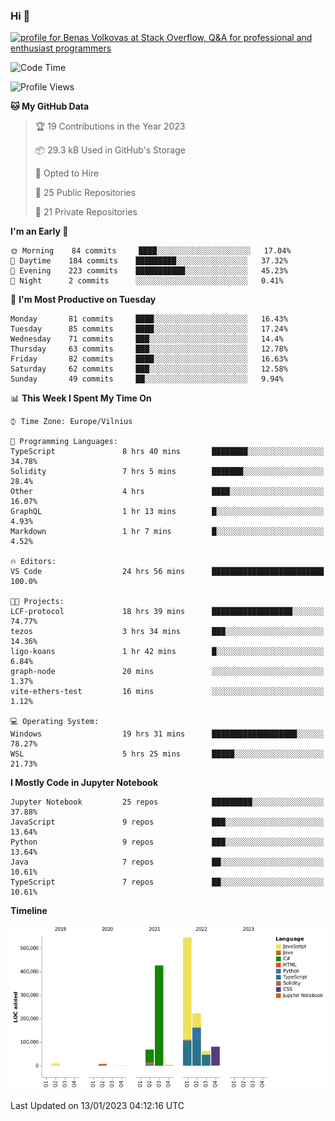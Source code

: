 ### Hi 👋
<a href="https://stackoverflow.com/users/14954249/benas-volkovas"><img src="https://stackoverflow.com/users/flair/14954249.png?theme=dark" width="208" height="58" alt="profile for Benas Volkovas at Stack Overflow, Q&amp;A for professional and enthusiast programmers" title="profile for Benas Volkovas at Stack Overflow, Q&amp;A for professional and enthusiast programmers"></a>

<!--START_SECTION:waka-->
![Code Time](http://img.shields.io/badge/Code%20Time-1%2C206%20hrs%2022%20mins-blue)

![Profile Views](http://img.shields.io/badge/Profile%20Views-5-blue)

**🐱 My GitHub Data** 

> 🏆 19 Contributions in the Year 2023
 > 
> 📦 29.3 kB Used in GitHub's Storage 
 > 
> 💼 Opted to Hire
 > 
> 📜 25 Public Repositories 
 > 
> 🔑 21 Private Repositories  
 > 
**I'm an Early 🐤** 

```text
🌞 Morning    84 commits     ████░░░░░░░░░░░░░░░░░░░░░   17.04% 
🌆 Daytime    184 commits    █████████░░░░░░░░░░░░░░░░   37.32% 
🌃 Evening    223 commits    ███████████░░░░░░░░░░░░░░   45.23% 
🌙 Night      2 commits      ░░░░░░░░░░░░░░░░░░░░░░░░░   0.41%

```
📅 **I'm Most Productive on Tuesday** 

```text
Monday       81 commits     ████░░░░░░░░░░░░░░░░░░░░░   16.43% 
Tuesday      85 commits     ████░░░░░░░░░░░░░░░░░░░░░   17.24% 
Wednesday    71 commits     ███░░░░░░░░░░░░░░░░░░░░░░   14.4% 
Thursday     63 commits     ███░░░░░░░░░░░░░░░░░░░░░░   12.78% 
Friday       82 commits     ████░░░░░░░░░░░░░░░░░░░░░   16.63% 
Saturday     62 commits     ███░░░░░░░░░░░░░░░░░░░░░░   12.58% 
Sunday       49 commits     ██░░░░░░░░░░░░░░░░░░░░░░░   9.94%

```


📊 **This Week I Spent My Time On** 

```text
⌚︎ Time Zone: Europe/Vilnius

💬 Programming Languages: 
TypeScript               8 hrs 40 mins       ████████░░░░░░░░░░░░░░░░░   34.78% 
Solidity                 7 hrs 5 mins        ███████░░░░░░░░░░░░░░░░░░   28.4% 
Other                    4 hrs               ████░░░░░░░░░░░░░░░░░░░░░   16.07% 
GraphQL                  1 hr 13 mins        █░░░░░░░░░░░░░░░░░░░░░░░░   4.93% 
Markdown                 1 hr 7 mins         █░░░░░░░░░░░░░░░░░░░░░░░░   4.52%

🔥 Editors: 
VS Code                  24 hrs 56 mins      █████████████████████████   100.0%

🐱‍💻 Projects: 
LCF-protocol             18 hrs 39 mins      ██████████████████░░░░░░░   74.77% 
tezos                    3 hrs 34 mins       ███░░░░░░░░░░░░░░░░░░░░░░   14.36% 
ligo-koans               1 hr 42 mins        █░░░░░░░░░░░░░░░░░░░░░░░░   6.84% 
graph-node               20 mins             ░░░░░░░░░░░░░░░░░░░░░░░░░   1.37% 
vite-ethers-test         16 mins             ░░░░░░░░░░░░░░░░░░░░░░░░░   1.12%

💻 Operating System: 
Windows                  19 hrs 31 mins      ███████████████████░░░░░░   78.27% 
WSL                      5 hrs 25 mins       █████░░░░░░░░░░░░░░░░░░░░   21.73%

```

**I Mostly Code in Jupyter Notebook** 

```text
Jupyter Notebook         25 repos            █████████░░░░░░░░░░░░░░░░   37.88% 
JavaScript               9 repos             ███░░░░░░░░░░░░░░░░░░░░░░   13.64% 
Python                   9 repos             ███░░░░░░░░░░░░░░░░░░░░░░   13.64% 
Java                     7 repos             ██░░░░░░░░░░░░░░░░░░░░░░░   10.61% 
TypeScript               7 repos             ██░░░░░░░░░░░░░░░░░░░░░░░   10.61%

```


**Timeline**

![Chart not found](https://raw.githubusercontent.com/BenasVolkovas/BenasVolkovas/main/charts/bar_graph.png) 


 Last Updated on 13/01/2023 04:12:16 UTC
<!--END_SECTION:waka-->
